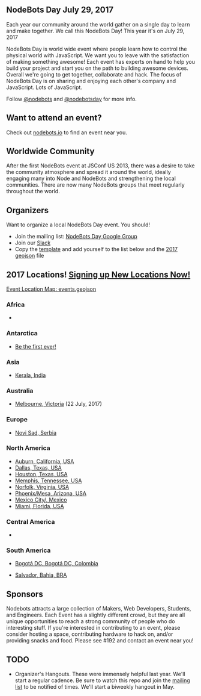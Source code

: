 ## NodeBots Day July 29, 2017

Each year our community around the world gather on a single day to learn and make together. We call this NodeBots Day! This year it's on July 29, 2017

NodeBots Day is world wide event where people learn how to control the physical world with JavaScript. We want you to leave with the satisfaction of making something awesome! Each event has experts on hand to help you build your project and start you on the path to building awesome devices. Overall we're going to get together, collaborate and hack. The focus of NodeBots Day is on sharing and enjoying each other's company and JavaScript. Lots of JavaScript.

Follow [@nodebots](https://twitter.com/nodebots) and [@nodebotsday](https://twitter.com/nodebotsday) for more info.

## Want to attend an event?
Check out [nodebots.io](http://nodebots.io) to find an event near you.

## Worldwide Community

After the first NodeBots event at JSConf US 2013, there was a desire to take the community atmosphere and spread it around the world, ideally engaging many into Node and NodeBots and strengthening the local communities. There are now many NodeBots groups that meet regularly throughout the world.

## Organizers

Want to organize a local NodeBots Day event. You should!

* Join the mailing list: [NodeBots Day Google Group](https://groups.google.com/forum/#!forum/nodebotsday)
* Join our [Slack](https://nodebotsday-chat.herokuapp.com/)
* Copy the [template](2017/_template/) and add yourself to the list below and the [2017 geojson](2017/events.geojson) file

## 2017 Locations! [Signing up New Locations Now!](2017/_template/)

[Event Location Map: events.geojson](2017/events.geojson)

### Africa
 -

### Antarctica
 - [Be the first ever!](2017/_template/)

### Asia
 - [Kerala, India](2017/Kerala/)

### Australia
 - [Melbourne, Victoria](2017/Melbourne/) (22 July, 2017)


### Europe
 - [Novi Sad, Serbia](2017/NoviSad)

### North America
 - [Auburn, California, USA](2017/Auburn/)
 - [Dallas, Texas, USA](2017/Dallas/)
 - [Houston, Texas, USA](2017/Houston/)
 - [Memphis, Tennessee, USA](2017/Memphis/)
 - [Norfolk, Virginia, USA](2017/Norfolk/)
 - [Phoenix/Mesa, Arizona, USA](2017/Phoenix/)
 - [Mexico City/, Mexico](2017/Mexico/)
 - [Miami, Florida, USA](2017/Miami/)


### Central America
 -

### South America
 - [Bogotá DC, Bogotá DC, Colombia](2017/Bogota/)

 - [Salvador, Bahia, BRA](2017/Salvador/)

## Sponsors

Nodebots attracts a large collection of Makers, Web Developers, Students, and Engineers. Each Event has a slightly different crowd, but they are all unique opportunities to reach a strong community of people who do interesting stuff. If you're interested in contributing to an event, please consider hosting a space, contributing hardware to hack on, and/or providing snacks and food. Please see #192 and contact an event near you!

## TODO
 - Organizer's Hangouts. These were immensely helpful last year. We'll start a regular cadence. Be sure to watch this repo and join the [mailing list](https://groups.google.com/forum/#!forum/nodebotsday) to be notified of times. We'll start a biweekly hangout in May.
